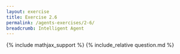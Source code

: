 ```yaml
---
layout: exercise
title: Exercise 2.6
permalink: /agents-exercises/2-6/
breadcrumb: Intelligent Agent
---
```


{% include mathjax_support %}
{% include_relative question.md %}
